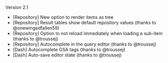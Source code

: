 <p>Version 2.1</p>
<ul>
  <li>[Repository] New option to render items as tree</li>
  <li>[Repository] Result tables show default repository values (thanks to @onewingedfallen59)</li>
  <li>[Repository] Option to not reload immediately when loading a sub-item (thanks to @troussej)</li>
  <li>[Repository] Autocomplete in the query editor (thanks to @troussej)</li>
  <li>[Dash] Autocomplete GSA tags (thanks to @troussej)</li>
  <li>[Dash] Auto-save editor state (thanks to @troussej)</li>
</ul>
